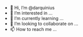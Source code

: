 - 👋 Hi, I’m @darquinius
- 👀 I’m interested in ...
- 🌱 I’m currently learning ...
- 💞️ I’m looking to collaborate on ...
- 📫 How to reach me ...

<!---
darquinius/darquinius is a ✨ special ✨ repository because its `README.md` (this file) appears on your GitHub profile.
You can click the Preview link to take a look at your changes.
--->
